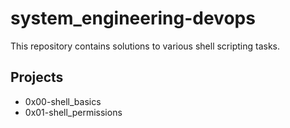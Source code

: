 # system_engineering-devops

This repository contains solutions to various shell scripting tasks.

## Projects
- 0x00-shell_basics
- 0x01-shell_permissions

